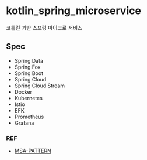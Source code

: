 # kotlin_spring_microservice
코틀린 기반 스프링 마이크로 서비스

## Spec
- Spring Data
- Spring Fox
- Spring Boot
- Spring Cloud
- Spring Cloud Stream
- Docker
- Kubernetes
- Istio
- EFK
- Prometheus
- Grafana

### REF
- [MSA-PATTERN](docs/MSA_PATTERN.md)